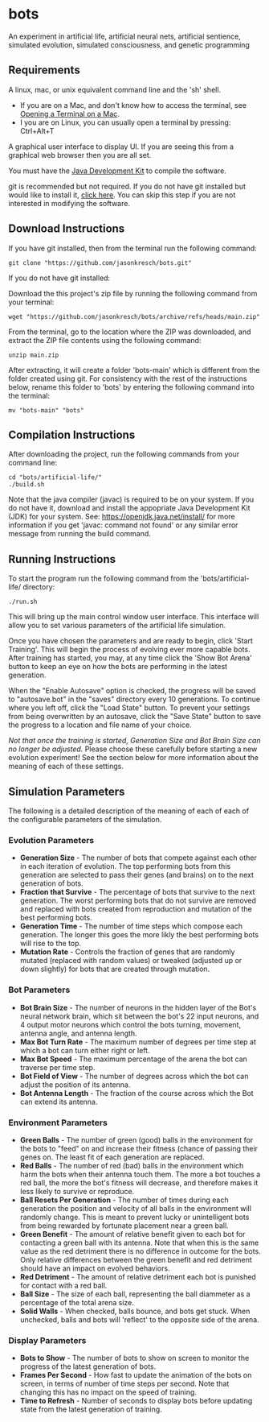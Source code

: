 # bots
An experiment in artificial life, artificial neural nets, artificial sentience, simulated evolution, simulated consciousness, and genetic programming

## Requirements

A linux, mac, or unix equivalent command line and the 'sh' shell.
- If you are on a Mac, and don't know how to access the terminal, see [Opening a Terminal on a Mac](https://support.apple.com/guide/terminal/open-or-quit-terminal-apd5265185d-f365-44cb-8b09-71a064a42125/mac).
- I you are on Linux, you can usually open a terminal by pressing: Ctrl+Alt+T

A graphical user interface to display UI. If you are seeing this from a graphical web browser then you are all set.

You must have the [Java Development Kit](https://openjdk.java.net/install/) to compile the software.

git is recommended but not required. If you do not have git installed but would like to install it, [click here](https://git-scm.com/book/en/v2/Getting-Started-Installing-Git). You can skip this step if you are not interested in modifying the software.

## Download Instructions

If you have git installed, then from the terminal run the following command:
  
  `git clone "https://github.com/jasonkresch/bots.git"`

If you do not have git installed:

Download the this project's zip file by running the following command from your terminal:

  `wget "https://github.com/jasonkresch/bots/archive/refs/heads/main.zip"`

From the terminal, go to the location where the ZIP was downloaded, and extract the ZIP file contents using the following command:

  `unzip main.zip`
  
After extracting, it will create a folder 'bots-main' which is different from the folder created using git. For consistency with the rest of the instructions below, rename this folder to 'bots' by entering the following command into the terminal:
  
  `mv "bots-main" "bots"`


## Compilation Instructions

After downloading the project, run the following commands from your command line:

```
cd "bots/artificial-life/"
./build.sh
```

Note that the java compiler (javac) is required to be on your system. If you do not have it, download and install the appopriate Java Development Kit (JDK) for your system. See: https://openjdk.java.net/install/ for more information if you get 'javac: command not found' or any similar error message from running the build command.

## Running Instructions

To start the program run the following command from the 'bots/artificial-life/ directory:

`./run.sh`

This will bring up the main control window user interface. This interface will allow you to set various parameters of the artificial life simulation.

Once you have chosen the parameters and are ready to begin, click 'Start Training'. This will begin the process of evolving ever more capable bots. After training has started, you may, at any time click the 'Show Bot Arena' button to keep an eye on how the bots are performing in the latest generation.

When the "Enable Autosave" option is checked, the progress will be saved to "autosave.bot" in the "saves" directory every 10 generations. To continue where you left off, click the "Load State" button. To prevent your settings from being overwritten by an autosave, click the "Save State" button to save the progress to a location and file name of your choice.

*Not that once the training is started, Generation Size and Bot Brain Size can no longer be adjusted.* Please choose these carefully before starting a new evolution experiment! See the section below for more information about the meaning of each of these settings.

## Simulation Parameters

The following is a detailed description of the meaning of each of each of the configurable parameters of the simulation.

### Evolution Parameters

* **Generation Size** - The number of bots that compete against each other in each iteration of evolution. The top performing bots from this generation are selected to pass their genes (and brains) on to the next generation of bots.
* **Fraction that Survive** - The percentage of bots that survive to the next generation. The worst performing bots that do not survive are removed and replaced with bots created from reproduction and mutation of the best performing bots.
* **Generation Time** - The number of time steps which compose each generation. The longer this goes the more likly the best performing bots will rise to the top.
* **Mutation Rate** - Controls the fraction of genes that are randomly mutated (replaced with random values) or tweaked (adjusted up or down slightly) for bots that are created through mutation.

### Bot Parameters

* **Bot Brain Size** - The number of neurons in the hidden layer of the Bot's neural network brain, which sit between the bot's 22 input neurons, and 4 output motor neurons which control the bots turning, movement, antenna angle, and antenna length.
* **Max Bot Turn Rate** - The maximum number of degrees per time step at which a bot can turn either right or left.
* **Max Bot Speed** - The maximum percentage of the arena the bot can traverse per time step.
* **Bot Field of View** - The number of degrees across which the bot can adjust the position of its antenna.
* **Bot Antenna Length** - The fraction of the course across which the Bot can extend its antenna.

### Environment Parameters

* **Green Balls** - The number of green (good) balls in the environment for the bots to "feed" on and increase their fitness (chance of passing their genes on. The least fit of each generation are replaced.
* **Red Balls** - The number of red (bad) balls in the environment which harm the bots when their antenna touch them. The more a bot touches a red ball, the more the bot's fitness will decrease, and therefore makes it less likely to survive or reproduce.
* **Ball Resets Per Generation** - The number of times during each generation the position and velocity of all balls in the environment will randomly change. This is meant to prevent lucky or unintelligent bots from being rewarded by fortunate placement near a green ball.
* **Green Benefit** - The amount of relative benefit given to each bot for contacting a green ball with its antenna. Note that when this is the same value as the red detriment there is no difference in outcome for the bots. Only relative differences between the green benefit and red detriment should have an impact on evolved behaviors.
* **Red Detriment** - The amount of relative detriment each bot is punished for contact with a red ball.
* **Ball Size** - The size of each ball, representing the ball diammeter as a percentage of the total arena size.
* **Solid Walls** - When checked, balls bounce, and bots get stuck. When unchecked, balls and bots will 'reflect' to the opposite side of the arena.

### Display Parameters

* **Bots to Show** - The number of bots to show on screen to monitor the progress of the latest generation of bots.
* **Frames Per Second** - How fast to update the animation of the bots on screen, in terms of number of time steps per second. Note that changing this has no impact on the speed of training.
* **Time to Refresh** - Number of seconds to display bots before updating state from the latest generation of training.


